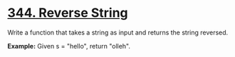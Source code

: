 # [344. Reverse String](https://leetcode.com/problems/reverse-string/description)
Write a function that takes a string as input and returns the string reversed.

**Example:**
Given s = "hello", return "olleh".